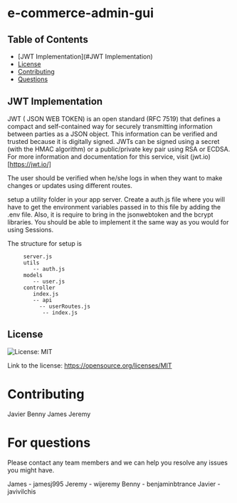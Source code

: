 # e-commerce-admin-gui

## Table of Contents

- [JWT Implementation](#JWT Implementation)
- [License](#license)
- [Contributing](#Contributing)
- [Questions](#questions)

## JWT Implementation

JWT ( JSON WEB TOKEN) is an open standard (RFC 7519) that defines a compact and self-contained way for securely transmitting information between parties as a JSON object. This information can be verified and trusted because it is digitally signed. JWTs can be signed using a secret (with the HMAC algorithm) or a public/private key pair using RSA or ECDSA. For more information and documentation for this service, visit (jwt.io)[https://jwt.io/]

The user should be verified when he/she logs in when they want to make changes or updates using different routes.

setup a utility folder in your app server. Create a auth.js file where you will have to get the environment variables passed in to this file by adding the .env file. Also, it is require to bring in the jsonwebtoken and the bcrypt libraries. You should be able to implement it the same way as you would for using Sessions.

The structure for setup is

```
     server.js
     utils
        -- auth.js
     models
        -- user.js
     controller
        index.js
        -- api
          -- userRoutes.js
           -- index.js
```

## License

![License: MIT](https://img.shields.io/badge/License-MIT-yellow.svg)

Link to the license: https://opensource.org/licenses/MIT

# Contributing

Javier
Benny
James
Jeremy

# For questions

Please contact any team members and we can help you resolve any issues you might have.

James - jamesj995
Jeremy - wijeremy
Benny - benjaminbtrance
Javier - javivilchis
